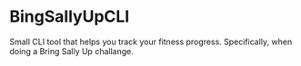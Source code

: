 # BingSallyUpCLI
Small CLI tool that helps you track your fitness progress. Specifically, when doing a Bring Sally Up challange. 
